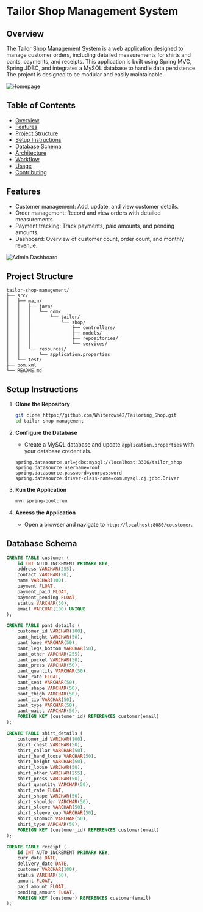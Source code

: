 # Tailor Shop Management System

## Overview
The Tailor Shop Management System is a web application designed to manage customer orders, including detailed measurements for shirts and pants, payments, and receipts. This application is built using Spring MVC, Spring JDBC, and integrates a MySQL database to handle data persistence. The project is designed to be modular and easily maintainable.

![Homepage](https://github.com/user-attachments/assets/1bff3a9b-55ed-4149-86c2-4de2c6152e71)

## Table of Contents
- [Overview](#overview)
- [Features](#features)
- [Project Structure](#project-structure)
- [Setup Instructions](#setup-instructions)
- [Database Schema](#database-schema)
- [Architecture](#architecture)
- [Workflow](#workflow)
- [Usage](#usage)
- [Contributing](#contributing)

## Features
- Customer management: Add, update, and view customer details.
- Order management: Record and view orders with detailed measurements.
- Payment tracking: Track payments, paid amounts, and pending amounts.
- Dashboard: Overview of customer count, order count, and monthly revenue.

![Admin Dashboard](https://github.com/user-attachments/assets/656f5117-429f-473a-a70a-1ab0ec4b5a3b)

## Project Structure
```plaintext
tailor-shop-management/
├── src/
│   ├── main/
│   │   ├── java/
│   │   │   └── com/
│   │   │       └── tailor/
│   │   │           └── shop/
│   │   │               ├── controllers/
│   │   │               ├── models/
│   │   │               ├── repositories/
│   │   │               └── services/
│   │   └── resources/
│   │       └── application.properties
│   └── test/
├── pom.xml
└── README.md
```

## Setup Instructions
1. **Clone the Repository**
    ```bash
    git clone https://github.com/Whiterows42/Tailoring_Shop.git
    cd tailor-shop-management
    ```

2. **Configure the Database**
    - Create a MySQL database and update `application.properties` with your database credentials.
    ```properties
    spring.datasource.url=jdbc:mysql://localhost:3306/tailor_shop
    spring.datasource.username=root
    spring.datasource.password=yourpassword
    spring.datasource.driver-class-name=com.mysql.cj.jdbc.Driver
    
    ```

3. **Run the Application**
    ```bash
    mvn spring-boot:run
    ```

4. **Access the Application**
    - Open a browser and navigate to `http://localhost:8080/coustomer`.

## Database Schema
```sql
CREATE TABLE customer (
    id INT AUTO_INCREMENT PRIMARY KEY,
    address VARCHAR(255),
    contact VARCHAR(20),
    name VARCHAR(100),
    payment FLOAT,
    payment_paid FLOAT,
    payment_pending FLOAT,
    status VARCHAR(50),
    email VARCHAR(100) UNIQUE
);

CREATE TABLE pant_details (
    customer_id VARCHAR(100),
    pant_height VARCHAR(50),
    pant_knee VARCHAR(50),
    pant_legs_bottom VARCHAR(50),
    pant_other VARCHAR(255),
    pant_pocket VARCHAR(50),
    pant_press VARCHAR(50),
    pant_quantity VARCHAR(50),
    pant_rate FLOAT,
    pant_seat VARCHAR(50),
    pant_shape VARCHAR(50),
    pant_thigh VARCHAR(50),
    pant_tip VARCHAR(50),
    pant_type VARCHAR(50),
    pant_waist VARCHAR(50),
    FOREIGN KEY (customer_id) REFERENCES customer(email)
);

CREATE TABLE shirt_details (
    customer_id VARCHAR(100),
    shirt_chest VARCHAR(50),
    shirt_collar VARCHAR(50),
    shirt_hand_loose VARCHAR(50),
    shirt_height VARCHAR(50),
    shirt_loose VARCHAR(50),
    shirt_other VARCHAR(255),
    shirt_press VARCHAR(50),
    shirt_quantity VARCHAR(50),
    shirt_rate FLOAT,
    shirt_shape VARCHAR(50),
    shirt_shoulder VARCHAR(50),
    shirt_sleeve VARCHAR(50),
    shirt_sleeve_cup VARCHAR(50),
    shirt_stomach VARCHAR(50),
    shirt_type VARCHAR(50),
    FOREIGN KEY (customer_id) REFERENCES customer(email)
);

CREATE TABLE receipt (
    id INT AUTO_INCREMENT PRIMARY KEY,
    curr_date DATE,
    delivery_date DATE,
    customer VARCHAR(100),
    status VARCHAR(50),
    amount FLOAT,
    paid_amount FLOAT,
    pending_amount FLOAT,
    FOREIGN KEY (customer) REFERENCES customer(email)
);
```








